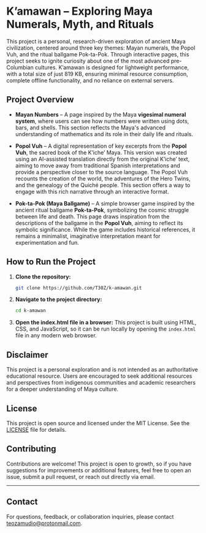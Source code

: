 
# K’amawan – Exploring Maya Numerals, Myth, and Rituals

This project is a personal, research-driven exploration of ancient Maya civilization, centered around three key themes: Mayan numerals, the Popol Vuh, and the ritual ballgame Pok-ta-Pok. Through interactive pages, this project seeks to ignite curiosity about one of the most advanced pre-Columbian cultures. K’amawan is designed for lightweight performance, with a total size of just 819 KB, ensuring minimal resource consumption, complete offline functionality, and no reliance on external servers.

## Project Overview

- **Mayan Numbers** – A page inspired by the Maya **vigesimal numeral system**, where users can see how numbers were written using dots, bars, and shells. This section reflects the Maya's advanced understanding of mathematics and its role in their daily life and rituals.

- **Popol Vuh** – A digital representation of key excerpts from the **Popol Vuh**, the sacred book of the K’iche’ Maya. This version was created using an AI-assisted translation directly from the original K’iche’ text, aiming to move away from traditional Spanish interpretations and provide a perspective closer to the source language. The Popol Vuh recounts the creation of the world, the adventures of the Hero Twins, and the genealogy of the Quiché people. This section offers a way to engage with this rich narrative through an interactive format.

- **Pok-ta-Pok (Maya Ballgame)** – A simple browser game inspired by the ancient ritual ballgame **Pok-ta-Pok**, symbolizing the cosmic struggle between life and death. This page draws inspiration from the descriptions of the ballgame in the **Popol Vuh**, aiming to reflect its symbolic significance. While the game includes historical references, it remains a minimalist, imaginative interpretation meant for experimentation and fun.

## How to Run the Project

1. **Clone the repository:**
   ```bash
   git clone https://github.com/T30Z/k-amawan.git
   ```

2. **Navigate to the project directory:**
   ```bash
   cd k-amawan
   ```

3. **Open the index.html file in a browser:**
   This project is built using HTML, CSS, and JavaScript, so it can be run locally by opening the `index.html` file in any modern web browser.


## Disclaimer

This project is a personal exploration and is not intended as an authoritative educational resource. Users are encouraged to seek additional resources and perspectives from indigenous communities and academic researchers for a deeper understanding of Maya culture.

## License

This project is open source and licensed under the MIT License. See the [LICENSE](LICENSE) file for details.

## Contributing

Contributions are welcome! This project is open to growth, so if you have suggestions for improvements or additional features, feel free to open an issue, submit a pull request, or reach out directly via email.

---

## Contact

For questions, feedback, or collaboration inquiries, please contact [teozamudio@protonmail.com](mailto:teozamudio@protonmail.com).

